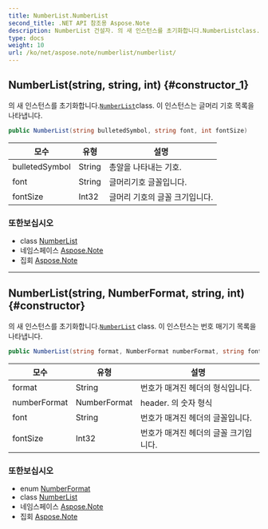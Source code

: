 ```yaml
---
title: NumberList.NumberList
second_title: .NET API 참조용 Aspose.Note
description: NumberList 건설자. 의 새 인스턴스를 초기화합니다.NumberListclass. 이 인스턴스는 글머리 기호 목록을 나타냅니다.
type: docs
weight: 10
url: /ko/net/aspose.note/numberlist/numberlist/
---
```

## NumberList(string, string, int) {#constructor_1}

의 새 인스턴스를 초기화합니다.[`NumberList`](../)class. 이 인스턴스는 글머리 기호 목록을 나타냅니다.

```csharp
public NumberList(string bulletedSymbol, string font, int fontSize)
```

| 모수 | 유형 | 설명 |
| --- | --- | --- |
| bulletedSymbol | String | 총알을 나타내는 기호. |
| font | String | 글머리기호 글꼴입니다. |
| fontSize | Int32 | 글머리 기호의 글꼴 크기입니다. |

### 또한보십시오

* class [NumberList](../)
* 네임스페이스 [Aspose.Note](../../numberlist/)
* 집회 [Aspose.Note](../../../)

---

## NumberList(string, NumberFormat, string, int) {#constructor}

의 새 인스턴스를 초기화합니다.[`NumberList`](../) class. 이 인스턴스는 번호 매기기 목록을 나타냅니다.

```csharp
public NumberList(string format, NumberFormat numberFormat, string font, int fontSize)
```

| 모수 | 유형 | 설명 |
| --- | --- | --- |
| format | String | 번호가 매겨진 헤더의 형식입니다. |
| numberFormat | NumberFormat | header. 의 숫자 형식 |
| font | String | 번호가 매겨진 헤더의 글꼴입니다. |
| fontSize | Int32 | 번호가 매겨진 헤더의 글꼴 크기입니다. |

### 또한보십시오

* enum [NumberFormat](../../numberformat/)
* class [NumberList](../)
* 네임스페이스 [Aspose.Note](../../numberlist/)
* 집회 [Aspose.Note](../../../)


